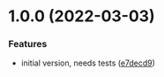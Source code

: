 # 1.0.0 (2022-03-03)


### Features

* initial version, needs tests ([e7decd9](https://github.com/strangedev/styled-components-theming/commit/e7decd95febc2ce15c26b38f7b2de21fe30b227b))
